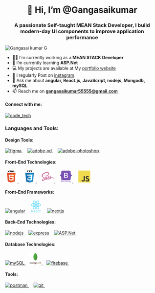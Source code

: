 <h1 align="center">👋 Hi, I’m @Gangasaikumar </h1>
<h3 align="center">A passionate Self-taught MEAN Stack Developer, I build modern-day UI components to improve application performance</h3>
<p align="left"> <img src="https://komarev.com/ghpvc/?username=Gangasaikumar&label=Profile%20views&color=blueviolet&style=flat" alt="Gangasai kumar G" /> </p>

- 👨‍💻 I’m currently working as a **MEAN STACK Developer**
- 🌱 I’m currently learning **ASP.Net**
- 💻 My projects are available at My [portfolio website](https://saikumar-5.web.app)
- 📝 I regularly Post on [instagram](https://www.instagram.com/code_tech._/)
- 💬 Ask me about **angular, React.js, JavaScript, nodejs, Mongodb, mySQL**
- 📫 Reach me on **gangasaikumar55555@gmail.com**

<h4 align="left">Connect with me:</h4>
<p align="left">
<a href="https://www.instagram.com/code_tech._/" target="blank"><img align="center" src="https://raw.githubusercontent.com/rahuldkjain/github-profile-readme-generator/master/src/images/icons/Social/instagram.svg" alt="code_tech" height="24" width="24" /></a>
</p>

<h3 align="left">Languages and Tools:</h3>

<h4 align="left">Design Tools:</h4>
<a href="https://www.figma.com/" target="_blank" rel="noreferrer"> <img src="https://www.vectorlogo.zone/logos/figma/figma-icon.svg" alt="figma" width="38" height="38"/> </a> &nbsp; &nbsp;
<a href="https://www.adobe.com/products/xd/learn/get-started.html" target="_blank" rel="noreferrer"> <img src="https://cdn.worldvectorlogo.com/logos/adobe-xd-2.svg" alt="adobe-xd" width="40" height="40"/> </a> &nbsp; &nbsp;
<a href="https://www.adobe.com/in/products/photoshop.html" target="_blank" rel="noreferrer"> <img src="https://cdn.worldvectorlogo.com/logos/adobe-photoshop-2.svg" alt="adobe-photoshop" width="40" height="40"/> </a> &nbsp; &nbsp;

<h4 align="left">Front-End Technologies:</h4>
<a href="https://www.w3.org/html/" target="_blank" rel="noreferrer"> <img src="https://raw.githubusercontent.com/devicons/devicon/master/icons/html5/html5-original-wordmark.svg" alt="html5" width="40" height="40"/> </a> &nbsp; &nbsp;
<a href="https://www.w3schools.com/css/" target="_blank" rel="noreferrer"> <img src="https://raw.githubusercontent.com/devicons/devicon/master/icons/css3/css3-original-wordmark.svg" alt="css3" width="40" height="40"/> </a> &nbsp; &nbsp;
<a href="https://sass-lang.com" target="_blank" rel="noreferrer"> <img src="https://raw.githubusercontent.com/devicons/devicon/master/icons/sass/sass-original.svg" alt="sass" width="40" height="40"/> </a> &nbsp; &nbsp;
<a href="https://getbootstrap.com" target="_blank" rel="noreferrer"> <img src="https://raw.githubusercontent.com/devicons/devicon/master/icons/bootstrap/bootstrap-plain-wordmark.svg" alt="bootstrap" width="40" height="40"/> </a> &nbsp; &nbsp;
<a href="https://developer.mozilla.org/en-US/docs/Web/JavaScript" target="_blank" rel="noreferrer"> <img src="https://raw.githubusercontent.com/devicons/devicon/master/icons/javascript/javascript-original.svg" alt="javascript" width="40" height="40"/></a>

<h4 align="left">Front-End Frameworks:</h4>
<a href="https://angular.io/" target="_blank" rel="noreferrer"> <img src="https://cdn.worldvectorlogo.com/logos/angular-icon-1.svg" alt="angular" width="40" height="40"/> </a>&nbsp;&nbsp;
 <a href="https://reactjs.org/" target="_blank" rel="noreferrer"> <img src="https://raw.githubusercontent.com/devicons/devicon/master/icons/react/react-original-wordmark.svg" alt="react" width="40" height="40"/> </a> &nbsp;&nbsp;
<a href="https://nextjs.org/" target="_blank" rel="noreferrer"> <img src="https://cdn.worldvectorlogo.com/logos/nextjs-2.svg" alt="nextjs" width="40" height="40"/> </a> 

<p align="left">
<h4 align="left">Back-End Technologies:</h4>
<a href="https://nodejs.org" target="_blank" rel="noreferrer"> <img src="https://cdn.worldvectorlogo.com/logos/nodejs-1.svg" alt="nodejs" width="40" height="40"/> </a>&nbsp;&nbsp;
<a href="https://expressjs.com" target="_blank" rel="noreferrer"> <img src="https://cdn.worldvectorlogo.com/logos/express-109.svg" alt="express" width="40" height="40"/> </a>&nbsp;&nbsp;
<a href="https://dotnet.microsoft.com/en-us/apps/aspnet" target="_blank" rel="noreferrer"> <img src="https://cdn.worldvectorlogo.com/logos/dot-net-core-7.svg" alt="ASP.Net" width="40" height="40"/> </a>&nbsp;&nbsp;


<h4 align="left">Database Technologies:</h4>
<a href="https://www.mysql.com/" target="_blank" rel="noreferrer"> <img src="https://cdn.worldvectorlogo.com/logos/mysql-3.svg" alt="mySQL" width="40" height="40"/> </a>&nbsp;&nbsp;
<a href="https://www.mongodb.com/" target="_blank" rel="noreferrer"> <img src="https://raw.githubusercontent.com/devicons/devicon/master/icons/mongodb/mongodb-original-wordmark.svg" alt="mongodb" width="40" height="40"/> </a> &nbsp;&nbsp;
<a href="https://firebase.google.com/" target="_blank" rel="noreferrer"> <img src="https://www.vectorlogo.zone/logos/firebase/firebase-icon.svg" alt="firebase" width="38" height="38"/> </a>&nbsp;&nbsp;

<h4 align="left">Tools:</h4>
<a href="https://postman.com" target="_blank" rel="noreferrer"> <img src="https://www.vectorlogo.zone/logos/getpostman/getpostman-icon.svg" alt="postman" width="40" height="40"/> </a> &nbsp; &nbsp;
<a href="https://git-scm.com/" target="_blank" rel="noreferrer"> <img src="https://www.vectorlogo.zone/logos/git-scm/git-scm-icon.svg" alt="git" width="40" height="40"/> </a>&nbsp; &nbsp;
</p>


<!---
Gangasaikumar/Gangasaikumar is a ✨ special ✨ repository because its `README.md` (this file) appears on your GitHub profile.
You can click the Preview link to take a look at your changes.
--->
